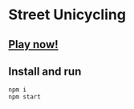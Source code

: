 # Street Unicycling

## [Play now!](https://entozoon.github.io/street-unicycling)

## Install and run

	npm i
	npm start
